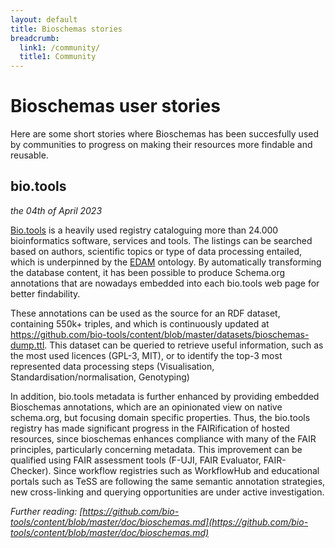 ```yaml
---
layout: default
title: Bioschemas stories
breadcrumb:
  link1: /community/
  title1: Community
---
```

# Bioschemas user stories

Here are some short stories where Bioschemas has been succesfully used by communities to progress on making their resources more findable and reusable. 

## bio.tools
*the 04th of April 2023*

[Bio.tools](http://bio.tools) is a heavily used registry cataloguing more than 24.000 bioinformatics software, services  and tools. The listings can be searched based on authors, scientific topics or type of data processing entailed, which is underpinned by the [EDAM](http://edamontology.org) ontology. By automatically transforming the database content, it has been possible to produce Schema.org annotations that are nowadays embedded into each bio.tools web page for better findability. 

These annotations can be used as the source for an RDF dataset, containing 550k+ triples, and  which is continuously updated at https://github.com/bio-tools/content/blob/master/datasets/bioschemas-dump.ttl. This dataset can be queried to retrieve useful information, such as the most used licences (GPL-3, MIT), or to identify the top-3 most represented data processing steps  (Visualisation, Standardisation/normalisation, Genotyping)

In addition, bio.tools metadata is further enhanced by providing embedded Bioschemas annotations, which are an opinionated view on native schema.org, but focusing domain specific properties. Thus, the bio.tools registry has made significant progress in the FAIRification of hosted resources, since bioschemas enhances compliance with many of the FAIR principles, particularly concerning metadata. This improvement can be qualified using FAIR assessment tools (F-UJI, FAIR Evaluator, FAIR-Checker). Since workflow registries such as WorkflowHub and educational portals such as TeSS are following the same semantic annotation strategies, new cross-linking and querying opportunities are under active investigation. 

*Further reading: [https://github.com/bio-tools/content/blob/master/doc/bioschemas.md](https://github.com/bio-tools/content/blob/master/doc/bioschemas.md)*

